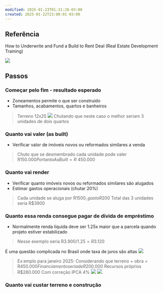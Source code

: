 ```yaml
---
modified: 2025-01-23T01:31:28-03:00
created: 2025-01-22T23:08:01-03:00
---
```

## Referência

How to Underwrite and Fund a Build to Rent Deal (Real Estate Development Training)

[](https://www.youtube.com/@RehabValuator)

![](https://res.cloudinary.com/boloko/image/upload/f_auto/v1737600888/furushow7/image_kk2fp8.png)

## Passos
### Começar pelo fim - resultado esperado
- Zoneamentos permite o que ser construido
- Tamanhos, acabamentos, quartos e banheiros
> Terreno 12x25 
![](https://res.cloudinary.com/boloko/image/upload/f_auto/v1737605022/furushow7/image_kwlxgl.png)
>Chutando que neste caso o melhor seriam 3 unidades de dois quartos
### Quanto vai valer (as built)
- Verificar valor de imóveis novos ou reformados similares a venda
> Chuto que se desmembrado cada unidade pode valer R$150.000
> Portanto As Built = R$ 450.000
### Quanto vai render
- Verificar quanto imóveis novos ou reformados similares são alugados
- Estimar gastos operacionais (chutar 20%)

>Cada unidade se aluga por R$1500, gasto R$200
>Total das 3 unidades seria R$3900
### Quanto essa renda consegue pagar de dívida de empréstimo

- Normalmente renda líquida deve ser 1.25x maior que a parcela quando projeto estiver estabilizado

> Nesse exemplo seria R$3.900 / 1.25 = R$3.120 

É uma questão complicada no Brasil onde taxa de juros são altas
![](https://res.cloudinary.com/boloko/image/upload/f_auto/v1737602230/furushow7/image_gbz1bc.png)

> Ex:emplo para janeiro 2025:
> Considerando que terreno + obra = R$450.000
> Financiamento seria de R$200.000
> Recursos próprios R$280.000 
Com correção IPCA 4%
![](https://res.cloudinary.com/boloko/image/upload/f_auto/v1737603013/furushow7/image_r5tcy0.png)
![](https://res.cloudinary.com/boloko/image/upload/f_auto/v1737603203/furushow7/image_zwibgf.png)


### Quanto vai custar terreno e construção



